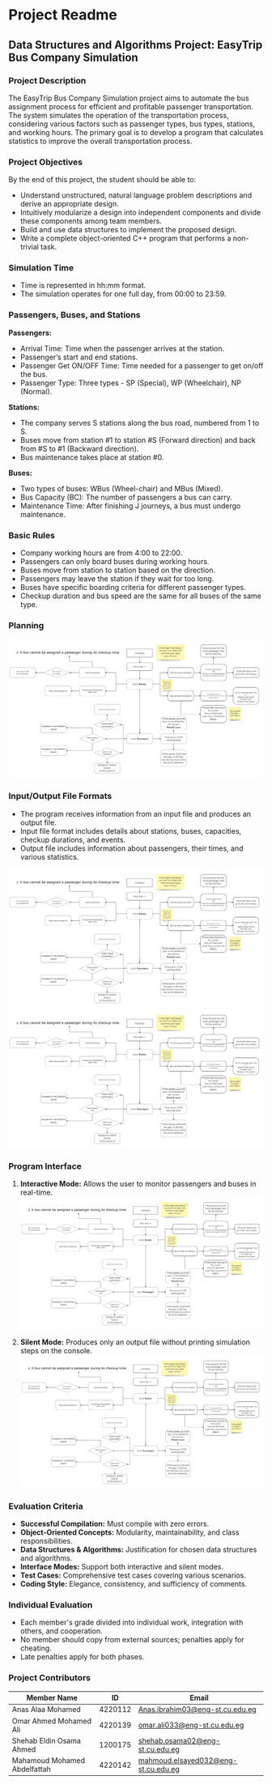 # Project Readme

## Data Structures and Algorithms Project: EasyTrip Bus Company Simulation

### Project Description

The EasyTrip Bus Company Simulation project aims to automate the bus assignment process for efficient and profitable passenger transportation. The system simulates the operation of the transportation process, considering various factors such as passenger types, bus types, stations, and working hours. The primary goal is to develop a program that calculates statistics to improve the overall transportation process.

### Project Objectives

By the end of this project, the student should be able to:

- Understand unstructured, natural language problem descriptions and derive an appropriate design.
- Intuitively modularize a design into independent components and divide these components among team members.
- Build and use data structures to implement the proposed design.
- Write a complete object-oriented C++ program that performs a non-trivial task.

### Simulation Time

- Time is represented in hh:mm format.
- The simulation operates for one full day, from 00:00 to 23:59.

### Passengers, Buses, and Stations

**Passengers:**
- Arrival Time: Time when the passenger arrives at the station.
- Passenger’s start and end stations.
- Passenger Get ON/OFF Time: Time needed for a passenger to get on/off the bus.
- Passenger Type: Three types - SP (Special), WP (Wheelchair), NP (Normal).

**Stations:**
- The company serves S stations along the bus road, numbered from 1 to S.
- Buses move from station #1 to station #S (Forward direction) and back from #S to #1 (Backward direction).
- Bus maintenance takes place at station #0.

**Buses:**
- Two types of buses: WBus (Wheel-chair) and MBus (Mixed).
- Bus Capacity (BC): The number of passengers a bus can carry.
- Maintenance Time: After finishing J journeys, a bus must undergo maintenance.

### Basic Rules

- Company working hours are from 4:00 to 22:00.
- Passengers can only board buses during working hours.
- Buses move from station to station based on the direction.
- Passengers may leave the station if they wait for too long.
- Buses have specific boarding criteria for different passenger types.
- Checkup duration and bus speed are the same for all buses of the same type.

### Planning
![Project Planning](ProjectPlanning.jpg)

### Input/Output File Formats

- The program receives information from an input file and produces an output file.
- Input file format includes details about stations, buses, capacities, checkup durations, and events.
- Output file includes information about passengers, their times, and various statistics.

![Project Planning](ProjectPlanning.jpg)
![Project Planning](ProjectPlanning.jpg)

### Program Interface

1. **Interactive Mode:** Allows the user to monitor passengers and buses in real-time.
![Project Planning](ProjectPlanning.jpg)
   
2. **Silent Mode:** Produces only an output file without printing simulation steps on the console.
![Project Planning](ProjectPlanning.jpg)

### Evaluation Criteria

- **Successful Compilation:** Must compile with zero errors.
- **Object-Oriented Concepts:** Modularity, maintainability, and class responsibilities.
- **Data Structures & Algorithms:** Justification for chosen data structures and algorithms.
- **Interface Modes:** Support both interactive and silent modes.
- **Test Cases:** Comprehensive test cases covering various scenarios.
- **Coding Style:** Elegance, consistency, and sufficiency of comments.

### Individual Evaluation

- Each member's grade divided into individual work, integration with others, and cooperation.
- No member should copy from external sources; penalties apply for cheating.
- Late penalties apply for both phases.

### Project Contributors

| Member Name                       | ID      | Email                                 |
|-----------------------------------|---------|---------------------------------------|
| Anas Alaa Mohamed                 | 4220112 | Anas.ibrahim03@eng-st.cu.edu.eg       |
| Omar Ahmed Mohamed Ali            | 4220139 | omar.ali033@eng-st.cu.edu.eg          |
| Shehab Eldin Osama Ahmed          | 1200175 | shehab.osama02@eng-st.cu.edu.eg       |
| Mahamoud Mohamed Abdelfattah      | 4220142 | mahmoud.elsayed032@eng-st.cu.edu.eg   |

